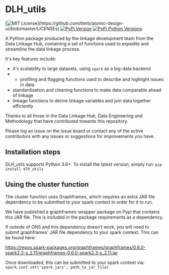 # DLH_utils

[![MIT License](https://img.shields.io/apm/l/atomic-design-ui.svg?)](https://github.com/tterb/atomic-design-ui/blob/master/LICENSEs)
[![PyPi Version](https://img.shields.io/pypi/v/dlh_utils.svg)](https://pypi.python.org/pypi/dlh_utils/)
[![PyPi Python Versions](https://img.shields.io/pypi/pyversions/dlh-utils.svg)](https://pypi.python.org/pypi/dlh-utils/)

A Python package produced by the linkage development team from the Data Linkage Hub, containing a set of functions used to expedite and streamline the data linkage process. 

It's key features include:
* it's scalability to large datasets, using `spark` as a big-data backend
* * profiling and flagging functions used to describe and highlight issues in data
* standardisation and cleaning functions to make data comparable ahead of linkage
* linkage functions to derive linkage variables and join data together efficiently

Thanks to all those in the Data Linkage Hub, Data Engineering and Methodology that have contributed towards this repository.

Please log an issue on the issue board or contact any of the active contributors with any issues or suggestions for improvements you have.

## Installation steps
DLH_utils supports Python 3.6+. To install the latest version, simply run:
`pip install dlh_utils`

## Using the cluster function

The cluster function uses Graphframes, which requires an extra JAR file dependency to be submitted to your spark context in order for it to run.

We have published a graphframes-wrapper package on Pypi that contains this JAR file. This is included in the package requirements
as a dependency.

If outside of ONS and this dependency doesn't work, you will need to submit graphframes' JAR file dependency to your spark context. This can be found here:

https://repos.spark-packages.org/graphframes/graphframes/0.6.0-spark2.3-s_2.11/graphframes-0.6.0-spark2.3-s_2.11.jar

Once downloaded, this can be submitted to your spark context via: `spark.conf.set('spark.jars', path_to_jar_file)`
